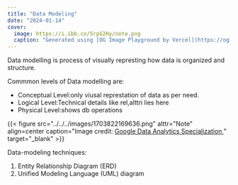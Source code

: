```yaml
---
title: "Data Modeling"
date: "2024-01-14"
cover:
  image: https://i.ibb.co/5rpG2Hy/note.png
  caption: "Generated using [OG Image Playground by Vercel](https://og-playground.vercel.app/)"
---
```


Data modelling is process of visually represting how data is organized and structure.

Commmon levels of Data modelling are:

- Conceptual Level:only viusal represtation of data as per need.
- Logical Level:Technical details like rel,alttri lies here
- Physical Level:shows db operations

{{< figure src="../../../images/1703822169636.png" alttr="Note" align=center caption="Image credit: [Google Data Analytics Specialization ](https://www.coursera.org/specializations/data-analytics-certificate)" target="_blank" >}}

Data-modeling techniques:

1. Entity Relationship Diagram (ERD)
2. Unified Modeling Language (UML) diagram
